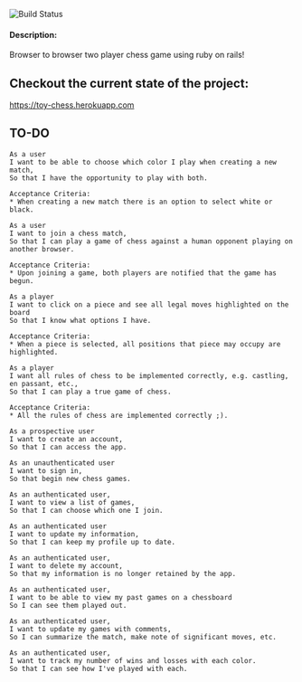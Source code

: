 ![Build Status](https://codeship.com/projects/b08dc5d0-a228-0133-0466-465166e508dd/status?branch=master)

#### Description: ####
  Browser to browser two player chess game using ruby on rails!

## Checkout the current state of the project: ##

https://toy-chess.herokuapp.com

## TO-DO ##

```
As a user
I want to be able to choose which color I play when creating a new match,
So that I have the opportunity to play with both.

Acceptance Criteria:
* When creating a new match there is an option to select white or black.
```

```
As a user
I want to join a chess match,
So that I can play a game of chess against a human opponent playing on another browser.

Acceptance Criteria:
* Upon joining a game, both players are notified that the game has begun.
```

```
As a player
I want to click on a piece and see all legal moves highlighted on the board
So that I know what options I have.

Acceptance Criteria:
* When a piece is selected, all positions that piece may occupy are highlighted.
```

```
As a player
I want all rules of chess to be implemented correctly, e.g. castling, en passant, etc.,
So that I can play a true game of chess.

Acceptance Criteria:
* All the rules of chess are implemented correctly ;).
```

```
As a prospective user
I want to create an account,
So that I can access the app.
```

```
As an unauthenticated user
I want to sign in,
So that begin new chess games.
```

```
As an authenticated user,
I want to view a list of games,
So that I can choose which one I join.
```

```
As an authenticated user
I want to update my information,
So that I can keep my profile up to date.
```

```
As an authenticated user,
I want to delete my account,
So that my information is no longer retained by the app.
```

```
As an authenticated user,
I want to be able to view my past games on a chessboard
So I can see them played out.
```

```
As an authenticated user,
I want to update my games with comments,
So I can summarize the match, make note of significant moves, etc.
```

```
As an authenticated user,
I want to track my number of wins and losses with each color.
So that I can see how I've played with each.
```
